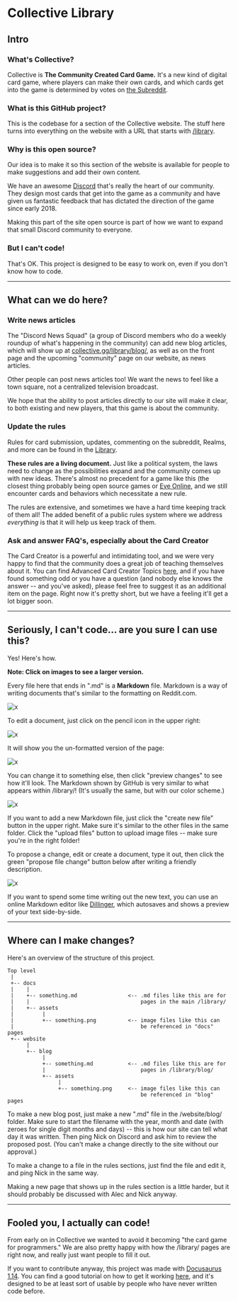 # Collective Library

## Intro

### What's Collective?

Collective is **The Community Created Card Game.** It's a new kind of digital card game, where players can make their own cards, and which cards get into the game is determined by votes on [the Subreddit](https://reddit.com/r/collectivecg).

### What is this GitHub project?

This is the codebase for a section of the Collective website. The stuff here turns into everything on the website with a URL that starts with [/library](https://www.collective.gg/library/).

### Why is this open source?

Our idea is to make it so this section of the website is available for people to make suggestions and add their own content.

We have an awesome [Discord](https://discord.gg/C8fTNVt) that's really the heart of our community. They design most cards that get into the game as a community and have given us fantastic feedback that has dictated the direction of the game since early 2018.

Making this part of the site open source is part of how we want to expand that small Discord community to everyone.

### But I can't code!

That's OK. This project is designed to be easy to work on, even if you don't know how to code.

---

## What can we do here?

### Write news articles

The "Discord News Squad" (a group of Discord members who do a weekly roundup of what's happening in the community) can add new blog articles, which will show up at [collective.gg/library/blog/](https://www.collective.gg/library/blog/), as well as on the front page and the upcoming "community" page on our website, as news articles.

Other people can post news articles too! We want the news to feel like a town square, not a centralized television broadcast.

We hope that the ability to post articles directly to our site will make it clear, to both existing and new players, that this game is about the community.

### Update the rules

Rules for card submission, updates, commenting on the subreddit, Realms, and more can be found in the [Library](https://www.collective.gg/library/rules-subreddit/).

**These rules are a living document.** Just like a political system, the laws need to change as the possibilities expand and the community comes up with new ideas. There's almost no precedent for a game like this (the closest thing probably being open source games or [Eve Online](https://www.eveonline.com/), and we still encounter cards and behaviors which necessitate a new rule.

The rules are extensive, and sometimes we have a hard time keeping track of them all! The added benefit of a public rules system where we address _everything_ is that it will help us keep track of them.

### Ask and answer FAQ's, especially about the Card Creator

The Card Creator is a powerful and intimidating tool, and we were very happy to find that the community does a great job of teaching themselves about it. You can find Advanced Card Creator Topics [here](https://www.collective.gg/library/card-creator-advanced/), and if you have found something odd or you have a question (and nobody else knows the answer -- and you've asked), please feel free to suggest it as an additional item on the page. Right now it's pretty short, but we have a feeling it'll get a lot bigger soon.

---

## Seriously, I can't code... are you sure I can use this?

Yes! Here's how.

**Note: Click on images to see a larger version.**

Every file here that ends in ".md" is a **Markdown** file. Markdown is a way of writing documents that's similar to the formatting on Reddit.com.

![x](https://i.gyazo.com/b89cdf8c6d314a41ebffd264fd2871f3.png)

To edit a document, just click on the pencil icon in the upper right:

![x](https://i.gyazo.com/aee8f96bae44aa591717ee89e2997d7a.png)

It will show you the un-formatted version of the page:

![x](https://i.gyazo.com/f6e3282299aa0fef54fc0da1c5f148d2.png)

You can change it to something else, then click "preview changes" to see how it'll look. The Markdown shown by GitHub is very similar to what appears within /library/! (It's usually the same, but with our color scheme.)

![x](https://i.gyazo.com/79f53968d6c0a8c6a881c17dbc90d732.png)

If you want to add a new Markdown file, just click the "create new file" button in the upper right. Make sure it's similar to the other files in the same folder. Click the "upload files" button to upload image files -- make sure you're in the right folder!

To propose a change, edit or create a document, type it out, then click the green "propose file change" button below after writing a friendly description.

![x](https://i.gyazo.com/2663107dbc473e7dfe8be0444d1891ac.png)

If you want to spend some time writing out the new text, you can use an online Markdown editor like [Dillinger](https://dillinger.io/), which autosaves and shows a preview of your text side-by-side.

---

## Where can I make changes?

Here's an overview of the structure of this project.

```
Top level
 |
 +-- docs
 |    |
 |    +-- something.md                <-- .md files like this are for
 |    |                                   pages in the main /library/
 |    +-- assets
 |         |
 |         +-- something.png          <-- image files like this can
 |                                        be referenced in "docs" pages
 +-- website
      |
      +-- blog
           |
           +-- something.md           <-- .md files like this are for
           |                              pages in /library/blog/
           +-- assets
                |
                +-- something.png     <-- image files like this can
                                          be referenced in "blog" pages
```

To make a new blog post, just make a new ".md" file in the /website/blog/
folder. Make sure to start the filename with the year, month and date (with
zeroes for single digit months and days) -- this is how our site can tell what
day it was written. Then ping Nick on Discord and ask him to review the proposed
post. (You can't make a change directly to the site without our approval.)

To make a change to a file in the rules sections, just find the file and edit
it, and ping Nick in the same way.

Making a new page that shows up in the rules section is a little harder, but
it should probably be discussed with Alec and Nick anyway.

---

## Fooled you, I actually can code!

From early on in Collective we wanted to avoid it becoming "the card game for programmers." We are also pretty happy with how the /library/ pages are right now, and really just want people to fill it out.

If you want to contribute anyway, this project was made with [Docusaurus 1.14](https://docusaurus.io/). You can find a good tutorial on how to get it working [here](https://docusaurus.io/docs/en/tutorial-setup), and it's designed to be at least sort of usable by people who have never written code before.
